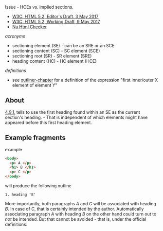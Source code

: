 
Issue - HCEs vs. implied sections.

* [W3C, HTML 5.2, Editor's Draft, 3 May 2017](https://w3c.github.io/html)
* [W3C, HTML 5.2, Working Draft, 9 May 2017](https://www.w3.org/TR/html52/)
* [Nu Html Checker](https://validator.w3.org/nu/)

*acronyms*

- sectioning element (SE) - can be an SRE or an SCE
- sectioning content (SC) - SC element (SCE)
- sectioning root (SR) - SR element (SRE)
- heading content (HC) - HC element (HCE)

*definitions*

- see [outliner-chapter](./outliner-chapter.md) for a definition of the
  expression "first inner/outer X element of element Y"

## About

[4.9.1.](./outliner-steps.md) tells to use the first heading found within an SE
as the current section's heading. - That is independent of which elements might
have appeared before this first heading element.

## Example fragments

example

```html
<body>
  <p> A </p>
  <h1> B </h1>
  <p> C </p>
</body>
```

will produce the following outline

```
1. heading 'B'
```

More importantly, both paragraphs *A* and *C* will be associated with heading
*B*. In case of *C*, that is certainly intended by the author. Automatically
associating paragraph *A* with heading *B* on the other hand could turn out
to *not* be intended. But that cannot be avoided - that is, under the official
definitions.
